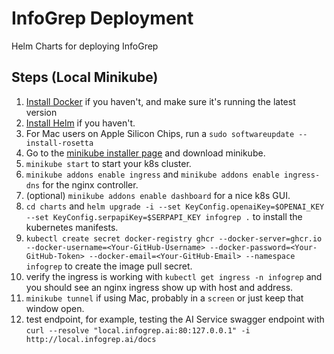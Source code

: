 # InfoGrep Deployment

Helm Charts for deploying InfoGrep

## Steps (Local Minikube)

1. [Install Docker](https://docker.com) if you haven't, and make sure it's running the latest version
2. [Install Helm](https://helm.sh/docs/intro/install/) if you haven't.
3. For Mac users on Apple Silicon Chips, run a `sudo softwareupdate --install-rosetta`
4. Go to the [minikube installer page](https://minikube.sigs.k8s.io/docs/start/?arch=%2Fmacos%2Farm64%2Fstable%2Fbinary+download) and download minikube.
5. `minikube start` to start your k8s cluster.
6. `minikube addons enable ingress` and `minikube addons enable ingress-dns` for the nginx controller.
7. (optional) `minikube addons enable dashboard` for a nice k8s GUI.
8. `cd charts` and `helm upgrade -i --set KeyConfig.openaiKey=$OPENAI_KEY --set KeyConfig.serpapiKey=$SERPAPI_KEY infogrep .` to install the kubernetes manifests.
9. `kubectl create secret docker-registry ghcr --docker-server=ghcr.io --docker-username=<Your-GitHub-Username> --docker-password=<Your-GitHub-Token> --docker-email=<Your-GitHub-Email> --namespace infogrep` to create the image pull secret.
10. verify the ingress is working with `kubectl get ingress -n infogrep` and you should see an nginx ingress show up with host and address.
11. `minikube tunnel` if using Mac, probably in a `screen` or just keep that window open.
12. test endpoint, for example, testing the AI Service swagger endpoint with `curl --resolve "local.infogrep.ai:80:127.0.0.1" -i http://local.infogrep.ai/docs`
